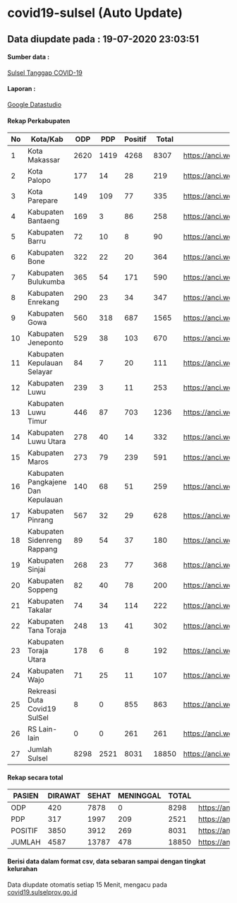 
# covid19-sulsel (Auto Update)

## Data diupdate pada : 19-07-2020 23:03:51

#### Sumber data :
[Sulsel Tanggap COVID-19](https://covid19.sulselprov.go.id)

#### Laporan :
[Google Datastudio](https://datastudio.google.com/s/jythWGc1j4w)

#### Rekap Perkabupaten 
|No|Kota/Kab|ODP|PDP|Positif|Total|Link|
| --- | --- | --- | --- | --- | --- | --- |
|1|Kota Makassar|2620|1419|4268|8307|https://anci.web.id/cor/kota_makassar|
|2|Kota Palopo|177|14|28|219|https://anci.web.id/cor/kota_palopo|
|3|Kota Parepare|149|109|77|335|https://anci.web.id/cor/kota_parepare|
|4|Kabupaten Bantaeng|169|3|86|258|https://anci.web.id/cor/kabupaten_bantaeng|
|5|Kabupaten Barru|72|10|8|90|https://anci.web.id/cor/kabupaten_barru|
|6|Kabupaten Bone|322|22|20|364|https://anci.web.id/cor/kabupaten_bone|
|7|Kabupaten Bulukumba|365|54|171|590|https://anci.web.id/cor/kabupaten_bulukumba|
|8|Kabupaten Enrekang|290|23|34|347|https://anci.web.id/cor/kabupaten_enrekang|
|9|Kabupaten Gowa|560|318|687|1565|https://anci.web.id/cor/kabupaten_gowa|
|10|Kabupaten Jeneponto|529|38|103|670|https://anci.web.id/cor/kabupaten_jeneponto|
|11|Kabupaten Kepulauan Selayar|84|7|20|111|https://anci.web.id/cor/kabupaten_kepulauan_selayar|
|12|Kabupaten Luwu|239|3|11|253|https://anci.web.id/cor/kabupaten_luwu|
|13|Kabupaten Luwu Timur|446|87|703|1236|https://anci.web.id/cor/kabupaten_luwu_timur|
|14|Kabupaten Luwu Utara|278|40|14|332|https://anci.web.id/cor/kabupaten_luwu_utara|
|15|Kabupaten Maros|273|79|239|591|https://anci.web.id/cor/kabupaten_maros|
|16|Kabupaten Pangkajene Dan Kepulauan|140|68|51|259|https://anci.web.id/cor/kabupaten_pangkajene_dan_kepulauan|
|17|Kabupaten Pinrang|567|32|29|628|https://anci.web.id/cor/kabupaten_pinrang|
|18|Kabupaten Sidenreng Rappang|89|54|37|180|https://anci.web.id/cor/kabupaten_sidenreng_rappang|
|19|Kabupaten Sinjai|268|23|77|368|https://anci.web.id/cor/kabupaten_sinjai|
|20|Kabupaten Soppeng|82|40|78|200|https://anci.web.id/cor/kabupaten_soppeng|
|21|Kabupaten Takalar|74|34|114|222|https://anci.web.id/cor/kabupaten_takalar|
|22|Kabupaten Tana Toraja|248|13|41|302|https://anci.web.id/cor/kabupaten_tana_toraja|
|23|Kabupaten Toraja Utara|178|6|8|192|https://anci.web.id/cor/kabupaten_toraja_utara|
|24|Kabupaten Wajo|71|25|11|107|https://anci.web.id/cor/kabupaten_wajo|
|25|Rekreasi Duta Covid19 SulSel|8|0|855|863|https://anci.web.id/cor/rekreasi_duta_covid19_sulsel|
|26|RS Lain-lain|0|0|261|261|https://anci.web.id/cor/rs_lain-lain|
|27|Jumlah Sulsel|8298|2521|8031|18850|https://anci.web.id/cor/jumlah_sulsel|

#### Rekap secara total

| PASIEN | DIRAWAT | SEHAT | MENINGGAL | TOTAL | LINK |
| ---- | -------- | ---- | ---- |  ---- | ---- |
| ODP | 420 | 7878 | 0 | 8298 | https://anci.web.id/cor/odp_detail.html |
| PDP | 317 | 1997 | 209 | 2521 | https://anci.web.id/cor/pdp_detail.html |
| POSITIF | 3850 | 3912 | 269 | 8031 | https://anci.web.id/cor/positif_detail.html |
| JUMLAH | 4587 | 13787 | 478 | 18850 | https://anci.web.id/cor/jumlah_sulsel/ |

 
#### Berisi data dalam format csv, data sebaran sampai dengan tingkat kelurahan

Data diupdate otomatis setiap 15 Menit, mengacu pada [covid19.sulselprov.go.id](https://covid19.sulselprov.go.id)

